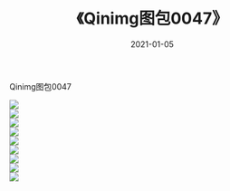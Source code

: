 ﻿---
layout: post
title:  《Qinimg图包0047》
date:   2021-01-05
img: http://imgx.orgx.ga/Qinimg图包/Qinimg图包0047/000.jpg
categories: [美女, 清纯, 唯美]
---

Qinimg图包0047

 ![](http://imgx.orgx.ga/Qinimg图包/Qinimg图包0047/001.jpg) <br>![](http://imgx.orgx.ga/Qinimg图包/Qinimg图包0047/002.jpg) <br>![](http://imgx.orgx.ga/Qinimg图包/Qinimg图包0047/003.jpg) <br>![](http://imgx.orgx.ga/Qinimg图包/Qinimg图包0047/004.jpg) <br>![](http://imgx.orgx.ga/Qinimg图包/Qinimg图包0047/005.jpg) <br>![](http://imgx.orgx.ga/Qinimg图包/Qinimg图包0047/006.jpg) <br>![](http://imgx.orgx.ga/Qinimg图包/Qinimg图包0047/007.jpg) <br>![](http://imgx.orgx.ga/Qinimg图包/Qinimg图包0047/008.jpg) <br>![](http://imgx.orgx.ga/Qinimg图包/Qinimg图包0047/009.jpg) <br>